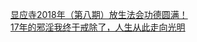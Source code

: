   
[显应寺2018年（第八期）放生法会功德圆满！](http://www.dianyue.me/archives/154/ax4987noihxmv0w4/)  
[17年的邪淫我终于戒除了，人生从此走向光明](http://www.dianyue.me/archives/228/q2ezs48v6sbfyhdq/)